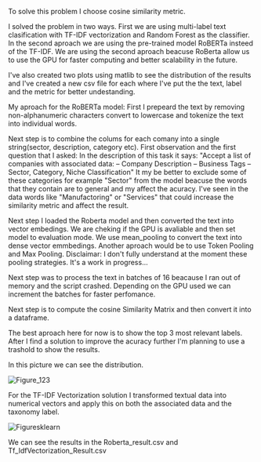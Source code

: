 To solve this problem I choose cosine similarity metric.

I solved the problem in two ways. First we are using multi-label text clasification with TF-IDF vectorization and Random Forest as the classifier. 
In the second aproach we are using the pre-trained model RoBERTa insteed of the TF-IDF. We are using the second aproach beacuse RoBerta allow us to use the GPU for faster computing 
and better scalability in the future.

I've also created two plots using matlib to see the distribution of the results and I've created a new csv file for each where I've put the the text, label and the metric for better undestanding.

My aproach for the RoBERTa model:
 First I prepeard the text by removing non-alphanumeric characters convert to lowercase and tokenize the text into individual words.

 Next step is to combine the colums for each comany into a single string(sector, description, category etc). 
 First observation and the first question that I asked: 
   In the description of this task it says: 
  "Accept a list of companies with associated data:
    – Company Description
    – Business Tags
    – Sector, Category, Niche Classification" 
  It my be better to exclude some of these categories for example "Sector" from the model beacuse the words that they contain are to general and my affect the acuracy. 
  I've seen in the data words like "Manufactoring" or "Services" that could increase the similarity metric and affect the result.

  Next step I loaded the Roberta model and then converted the text into vector embedings. 
  We are cheking if the GPU is avaliable and then set model to evaluation mode.
  We use mean_pooling to convert the text into dense vector emmbedings. Another aproach would be to use Token Pooling and Max Pooling.
  Disclaimar: I don't fully understand at the moment these pooling strategies. It's a work in progress...
  
  Next step was to process the text in batches of 16 beacause I ran out of memory and the script crashed. Depending on the GPU used we can increment the batches for faster perfomance.

  Next step is to compute the cosine Similarity Matrix and then convert it into a dataframe.

  The best aproach here for now is to show the top 3 most relevant labels. After I find a solution to improve the acuracy further I'm planning to use a trashold to show the results.

 In this picture we can see the distribution. 
  
![Figure_123](https://github.com/user-attachments/assets/5fa9969f-1a8b-430f-aa38-bfaca5f29d27)


For the TF-IDF Vectorization solution I transformed textual data into numerical vectors and apply this on both the associated data and the taxonomy label.



![Figuresklearn](https://github.com/user-attachments/assets/56f085c6-0090-4ccb-888e-184fa63f9a24)

We can see the results in the Roberta_result.csv and Tf_IdfVectorization_Result.csv


